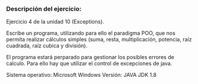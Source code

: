 ### **Descripción del ejercicio:**
Ejercicio 4 de la unidad 10 (Exceptions).

Escribe un programa, utilizando para ello el paradigma POO, que nos permita realizar cálculos simples (suma, resta, multiplicación, potencia, raíz cuadrada, raíz cubica y división).

El programa estará perparado para gestionar los posibles errores de calculo. Para ello hay que utilizar el control de excepciones de java.

Sistema operativo: Microsoft Windows 
Versión: JAVA JDK 1.8
